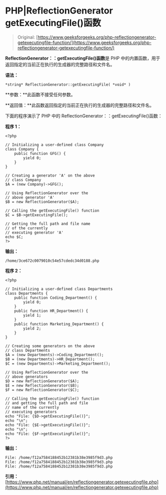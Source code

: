 # PHP|ReflectionGenerator getExecutingFile()函数

> Original: [https://www.geeksforgeeks.org/php-reflectiongenerator-getexecutingfile-function/](https://www.geeksforgeeks.org/php-reflectiongenerator-getexecutingfile-function/)

**ReflectionGenerator：：getExecutingFile()函数**是 PHP 中的内置函数，用于返回指定的当前正在执行的生成器的完整路径和文件名。

**语法：**

```
*string* ReflectionGenerator::getExecutingFile( *void* )
```

**参数：**此函数不接受任何参数。

**返回值：**此函数返回指定的当前正在执行的生成器的完整路径和文件名。

下面的程序演示了 PHP 中的 ReflectionGenerator：：getExecutingFile()函数：

**程序 1：**

```
<?php

// Initializing a user-defined class Company
class Company {
    public function GFG() {
        yield 0;
    }
}

// Creating a generator 'A' on the above
// class Company
$A = (new Company)->GFG();

// Using ReflectionGenerator over the 
// above generator 'A'
$B = new ReflectionGenerator($A);

// Calling the getExecutingFile() function
$C = $B->getExecutingFile();

// Getting the full path and file name
// of the currently
// executing generator 'A'
echo $C;
?>
```

**输出：**

```
/home/3ce672c0079010c54e57cdedc34d0188.php

```

**程序 2：**

```
<?php

// Initializing a user-defined class Departments
class Departments {
    public function Coding_Department() {
        yield 0;
    }
    public function HR_Department() {
        yield 1;
    }
    public function Marketing_Department() {
        yield 2;
    }
}

// Creating some generators on the above
// class Departments
$A = (new Departments)->Coding_Department();
$B = (new Departments)->HR_Department();
$C = (new Departments)->Marketing_Department();

// Using ReflectionGenerator over the 
// above generators
$D = new ReflectionGenerator($A);
$E = new ReflectionGenerator($B);
$F = new ReflectionGenerator($C);

// Calling the getExecutingFile() function
// and getting the full path and file 
// name of the currently
// executing generators
echo "File: {$D->getExecutingFile()}";
echo "\n";
echo "File: {$E->getExecutingFile()}";
echo "\n";
echo "File: {$F->getExecutingFile()}";
?>
```

**输出：**

```
File: /home/f12a7584188452b12381b38e3985f9d3.php
File: /home/f12a7584188452b12381b38e3985f9d3.php
File: /home/f12a7584188452b12381b38e3985f9d3.php

```

**引用：**[https://www.php.net/manual/en/reflectiongenerator.getexecutingfile.php](https://www.php.net/manual/en/reflectiongenerator.getexecutingfile.php)